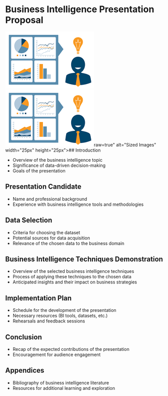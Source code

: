 # Business Intelligence Presentation Proposal
![my image](https://raw.githubusercontent.com/Benakone/Capstone_Class_2024/main/Images/images.png)
![my image](https://raw.githubusercontent.com/Benakone/Capstone_Class_2024/main/Images/images.png)raw=true" alt="Sized Images" width="25px" height="25px">## Introduction
- Overview of the business intelligence topic
- Significance of data-driven decision-making
- Goals of the presentation

## Presentation Candidate
- Name and professional background
- Experience with business intelligence tools and methodologies

## Data Selection
- Criteria for choosing the dataset
- Potential sources for data acquisition
- Relevance of the chosen data to the business domain

## Business Intelligence Techniques Demonstration
- Overview of the selected business intelligence techniques
- Process of applying these techniques to the chosen data
- Anticipated insights and their impact on business strategies

## Implementation Plan
- Schedule for the development of the presentation
- Necessary resources (BI tools, datasets, etc.)
- Rehearsals and feedback sessions

## Conclusion
- Recap of the expected contributions of the presentation
- Encouragement for audience engagement

## Appendices
- Bibliography of business intelligence literature
- Resources for additional learning and exploration
